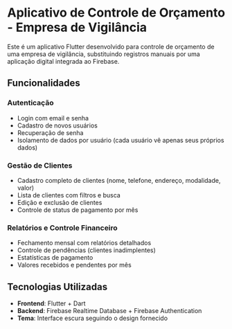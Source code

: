 # Aplicativo de Controle de Orçamento - Empresa de Vigilância

Este é um aplicativo Flutter desenvolvido para controle de orçamento de uma empresa de vigilância, substituindo registros manuais por uma aplicação digital integrada ao Firebase.

## Funcionalidades

### Autenticação
- Login com email e senha
- Cadastro de novos usuários
- Recuperação de senha
- Isolamento de dados por usuário (cada usuário vê apenas seus próprios dados)

### Gestão de Clientes
- Cadastro completo de clientes (nome, telefone, endereço, modalidade, valor)
- Lista de clientes com filtros e busca
- Edição e exclusão de clientes
- Controle de status de pagamento por mês

### Relatórios e Controle Financeiro
- Fechamento mensal com relatórios detalhados
- Controle de pendências (clientes inadimplentes)
- Estatísticas de pagamento
- Valores recebidos e pendentes por mês

## Tecnologias Utilizadas

- **Frontend**: Flutter + Dart
- **Backend**: Firebase Realtime Database + Firebase Authentication
- **Tema**: Interface escura seguindo o design fornecido
